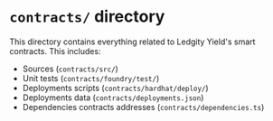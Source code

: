 # `contracts/` directory

This directory contains everything related to Ledgity Yield's smart contracts. This includes:

- Sources (`contracts/src/`)
- Unit tests (`contracts/foundry/test/`)
- Deployments scripts (`contracts/hardhat/deploy/`)
- Deployments data (`contracts/deployments.json`)
- Dependencies contracts addresses (`contracts/dependencies.ts`)
